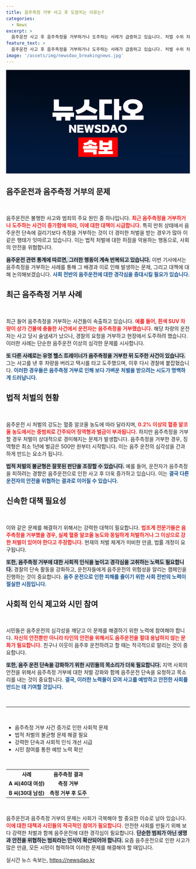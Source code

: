 ```yaml
---
title: 음주측정 거부 사고 후 도망치는 이유는?
categories:
  - News
excerpt: >
  음주운전 사고 후 음주측정을 거부하거나 도주하는 사례가 급증하고 있습니다. 처벌 수위 차이로 인한 악용 문제, 강력한 대책이 시급합니다!
feature_text: >
  음주운전 사고 후 음주측정을 거부하거나 도주하는 사례가 급증하고 있습니다. 처벌 수위 차이로 인한 악용 문제, 강력한 대책이 시급합니다!
image: '/assets/img/newsdao_breakingnews.jpg'
---
```


<p><img src="/assets/img/newsdao_breakingnews.jpg" alt="bookingtag 속보" /></p>

<h2 data-ke-size="size26">음주운전과 음주측정 거부의 문제</h2>

<p data-ke-size="size16">&nbsp;</p>

<p>음주운전은 불행한 사고와 범죄의 주요 원인 중 하나입니다. <b><span style="color: #ee2323;">최근 음주측정을 거부하거나 도주하는 사건이 증가함에 따라, 이에 대한 대책이 시급합니다.</span></b> 특히 만취 상태에서 음주운전 단속에 걸리기보다 측정을 거부하는 것이 더 경미한 처벌을 받는 경우가 많아 이 같은 행태가 잇따르고 있습니다. 이는 법적 처벌에 대한 허점을 악용하는 행동으로, 사회의 안전을 위협합니다. </p>

<p><b><span style="background-color: #21538527;">음주운전 관련 통계에 따르면, 그러한 행동이 계속 반복되고 있습니다.</span></b> 이번 기사에서는 음주측정을 거부하는 사례를 통해 그 배경과 이로 인해 발생하는 문제, 그리고 대책에 대해 논의해보겠습니다. <b><span style="color: #1a5490;">사회 전반의 음주운전에 대한 경각심을 증대시킬 필요가 있습니다.</span></b></p>

<h2 data-ke-size="size26">최근 음주측정 거부 사례</h2>

<p data-ke-size="size16">&nbsp;</p>

<p>최근 들어 음주측정을 거부하는 사건들이 속출하고 있습니다. <b><span style="color: #ee2323;">예를 들어, 흰색 SUV 차량이 상가 건물에 충돌한 사건에서 운전자는 음주측정을 거부했습니다.</span></b> 해당 차량의 운전자는 사고 당시 술냄새가 났으나, 경찰의 요청을 거부하고 현장에서 도주하려 했습니다. 이러한 사례는 단순한 음주운전 이상의 심각한 문제를 시사합니다. </p>

<p><b><span style="background-color: #21538527;">또 다른 사례로는 유명 헬스 트레이너가 음주측정을 거부한 뒤 도주한 사건이 있습니다.</span></b> 그는 사고를 낸 후 차량을 버리고 택시를 타고 도주했으며, 이후 다시 경찰에 붙잡혔습니다. <b><span style="color: #1a5490;">이러한 경우들은 음주측정 거부로 인해 보다 가벼운 처벌을 받으려는 시도가 명백하게 드러납니다.</span></b> </p>

<h2 data-ke-size="size26">법적 처벌의 현황</h2>

<p data-ke-size="size16">&nbsp;</p>

<p>음주운전 시 처벌의 강도는 혈중 알코올 농도에 따라 달라지며, <b><span style="color: #ee2323;">0.2% 이상의 혈중 알코올 농도에서는 중범죄로 간주되어 징역형과 벌금이 부과됩니다.</span></b> 하지만 음주측정을 거부할 경우 처벌이 상대적으로 경미해지는 문제가 발생합니다. 음주측정을 거부한 경우, 징역형은 최소 1년에 벌금은 500만 원부터 시작합니다. 이는 음주 운전의 심각성을 간과하게 만드는 요소가 됩니다.</p>

<p><b><span style="background-color: #21538527;">법적 처벌의 불균형은 잘못된 판단을 조장할 수 있습니다.</span></b> 예를 들어, 운전자가 음주측정을 피하려는 경향은 음주운전으로 인한 사고 후 더욱 증가하고 있습니다. 이는 <b><span style="color: #1a5490;">결국 다른 운전자의 안전을 위협하는 결과로 이어질 수 있습니다.</span></b></p>

<h2 data-ke-size="size26">신속한 대책 필요성</h2>

<p data-ke-size="size16">&nbsp;</p>

<p>이와 같은 문제를 해결하기 위해서는 강력한 대책이 필요합니다. <b><span style="color: #ee2323;">법조계 전문가들은 음주측정을 거부했을 경우, 실제 혈중 알코올 농도와 동일하게 처벌하거나 그 이상으로 강한 처벌이 있어야 한다고 주장합니다.</span></b> 현재의 처벌 체계가 미비한 만큼, 법률 개정이 요구됩니다. </p>

<p><b><span style="background-color: #21538527;">또한, 음주측정 거부에 대한 사회적 인식을 높이고 경각심을 고취하는 노력도 필요합니다.</span></b> 경찰의 단속 활동을 강화하고, 운전자들에게 음주운전의 위험성을 알리는 캠페인을 진행하는 것이 중요합니다. <b><span style="color: #1a5490;">음주 운전으로 인한 피해를 줄이기 위한 사회 전반의 노력이 절실한 시점입니다.</span></b></p>

<h2 data-ke-size="size26">사회적 인식 제고와 시민 참여</h2>

<p data-ke-size="size16">&nbsp;</p>

<p>시민들은 음주운전의 심각성을 깨닫고 이 문제를 해결하기 위한 노력에 참여해야 합니다. <b><span style="color: #ee2323;">자신의 안전뿐만 아니라 타인의 안전을 위해서도 음주운전을 절대 용납하지 않는 문화가 필요합니다.</span></b> 친구나 이웃이 음주후 운전하려고 할 때는 적극적으로 말리는 것이 중요합니다. </p>

<p><b><span style="background-color: #21538527;">또한, 음주 운전 단속을 강화하기 위한 시민들의 목소리가 더욱 필요합니다.</span></b> 지역 사회의 안전을 위해서 음주측정 거부에 대한 처벌 강화와 함께 음주운전 단속을 요청하고 목소리를 내는 것이 중요합니다. <b><span style="color: #1a5490;">결국, 이러한 노력들이 모여 사고를 예방하고 안전한 사회를 만드는 데 기여할 것입니다.</span></b></p>

<p data-ke-size="size16">&nbsp;</p>

<hr>

<p data-ke-size="size16">&nbsp;</p>

<ul>
    <li>음주측정 거부 사건 증가로 인한 사회적 문제</li>
    <li>법적 처벌의 불균형 문제 해결 필요</li>
    <li>강력한 단속과 사회적 인식 개선 시급</li>
    <li>시민 참여를 통한 예방 노력 확산</li>
</ul>

<p data-ke-size="size16">&nbsp;</p>

<table>
    <tr>
        <td style="text-align: center; height: 17px;"><b>사례</b></td>
        <td style="text-align: center; height: 17px;"><b>음주측정 결과</b></td>
    </tr>
    <tr>
        <td style="text-align: center; height: 17px;"><b>A 씨(40대 여성)</b></td>
        <td style="text-align: center; height: 17px;"><b>측정 거부</b></td>
    </tr>
    <tr>
        <td style="text-align: center; height: 17px;"><b>B 씨(30대 남성)</b></td>
        <td style="text-align: center; height: 17px;"><b>측정 거부 후 도주</b></td>
    </tr>
</table>

<p data-ke-size="size16">&nbsp;</p>

<p>음주운전과 음주측정 거부의 문제는 사회가 극복해야 할 중요한 이슈로 남아 있습니다. <b><span style="color: #ee2323;">이에 대한 대책과 시민들의 적극적인 참여가 필요합니다.</span></b> 안전한 사회를 만들기 위해 보다 강력한 처벌과 함께 음주운전에 대한 경각심이 필요합니다. <b><span style="background-color: #21538527;">단순한 범죄가 아닌 생명과 안전을 위협하는 범죄라는 인식이 확산되어야 합니다.</span></b>  요즘 음주운전으로 인한 사고가 많은 만큼, 모든 시민이 협력하여 이러한 문제를 해결해야 할 때입니다.</p>
실시간 뉴스 속보는, <a href="https://newsdao.kr" rel="dofollow">https://newsdao.kr</a>


